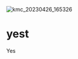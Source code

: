 ![kmc_20230426_165326](https://user-images.githubusercontent.com/130748953/235292509-6fc0046e-2e0c-4be6-8569-6acdabd4d018.jpg)
# yest
Yes
